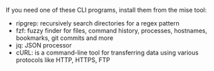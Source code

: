 If you need one of these CLI programs, install them from the mise tool:

- ripgrep: recursively search directories for a regex pattern
- fzf: fuzzy finder for files, command history, processes, hostnames, bookmarks, git commits and more
- jq: JSON processor
- cURL: is a command-line tool for transferring data using various protocols like HTTP, HTTPS, FTP
